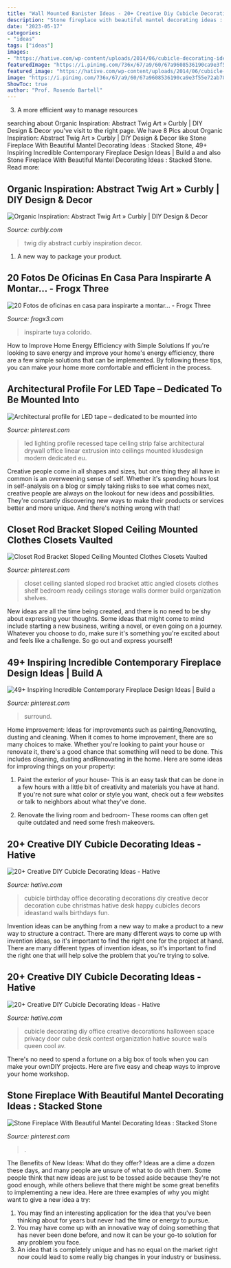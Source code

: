 ```yaml
---
title: "Wall Mounted Banister Ideas - 20+ Creative Diy Cubicle Decorating Ideas"
description: "Stone fireplace with beautiful mantel decorating ideas : stacked stone"
date: "2023-05-17"
categories:
- "ideas"
tags: ["ideas"]
images:
- "https://hative.com/wp-content/uploads/2014/06/cubicle-decorating-ideas/20-office-cubicle-decorating-ideas.jpg"
featuredImage: "https://i.pinimg.com/736x/67/a9/60/67a9608536190ca9e3f55e72ab784ad4.jpg"
featured_image: "https://hative.com/wp-content/uploads/2014/06/cubicle-decorating-ideas/14-office-cubicle-decorating-ideas.jpg"
image: "https://i.pinimg.com/736x/67/a9/60/67a9608536190ca9e3f55e72ab784ad4.jpg"
ShowToc: true
author: "Prof. Rosendo Bartell"
---
```



3. A more efficient way to manage resources

	

		
searching about Organic Inspiration: Abstract Twig Art » Curbly | DIY Design &amp; Decor you've visit to the right page. We have 8 Pics about Organic Inspiration: Abstract Twig Art » Curbly | DIY Design &amp; Decor like Stone Fireplace With Beautiful Mantel Decorating Ideas : Stacked Stone, 49+ Inspiring Incredible Contemporary Fireplace Design Ideas | Build a and also Stone Fireplace With Beautiful Mantel Decorating Ideas : Stacked Stone. Read more:
		
    
## Organic Inspiration: Abstract Twig Art » Curbly | DIY Design &amp; Decor

<img loading=lazy src="http://assets.curbly.com/photos/0000/0017/6930/6x7x_rectangle_450x600_large_jpg.jpg?1430225736" onerror="this.onerror=null;this.src='https://tse1.mm.bing.net/th?id=OIP.LZx5We6g71Gpjyzg6XGnOQAAAA&amp;pid=15.1';" alt="Organic Inspiration: Abstract Twig Art » Curbly | DIY Design &amp; Decor">

_Source: curbly.com_

>twig diy abstract curbly inspiration decor. 

	

1. A new way to package your product.

    
## 20 Fotos De Oficinas En Casa Para Inspirarte A Montar... - Frogx Three

<img loading=lazy src="https://www.frogx3.com/wp-content/uploads/2014/10/fotos-ideas-oficinas-en-casa-18.jpg" onerror="this.onerror=null;this.src='https://tse3.mm.bing.net/th?id=OIP.rcgZAgEozM5ejJwem2jgCAHaKF&amp;pid=15.1';" alt="20 Fotos de oficinas en casa para inspirarte a montar... - Frogx Three">

_Source: frogx3.com_

>inspirarte tuya colorido. 

	

How to Improve Home Energy Efficiency with Simple Solutions
If you're looking to save energy and improve your home's energy efficiency, there are a few simple solutions that can be implemented. By following these tips, you can make your home more comfortable and efficient in the process.

    
## Architectural Profile For LED Tape – Dedicated To Be Mounted Into

<img loading=lazy src="https://i.pinimg.com/736x/11/e0/00/11e000b32a9a8af8ed2c56c669e3a365.jpg" onerror="this.onerror=null;this.src='https://tse3.mm.bing.net/th?id=OIP.wOp0D-Oe97z5cjyrOS88AwHaLH&amp;pid=15.1';" alt="Architectural profile for LED tape – dedicated to be mounted into">

_Source: pinterest.com_

>led lighting profile recessed tape ceiling strip false architectural drywall office linear extrusion into ceilings mounted klusdesign modern dedicated eu. 

	

Creative people come in all shapes and sizes, but one thing they all have in common is an overweening sense of self. Whether it's spending hours lost in self-analysis on a blog or simply taking risks to see what comes next, creative people are always on the lookout for new ideas and possibilities. They're constantly discovering new ways to make their products or services better and more unique. And there's nothing wrong with that!

    
## Closet Rod Bracket Sloped Ceiling Mounted Clothes Closets Vaulted

<img loading=lazy src="https://i.pinimg.com/736x/eb/87/07/eb8707ff3f435c6c1c1a4f136e4243ca.jpg" onerror="this.onerror=null;this.src='https://tse3.mm.bing.net/th?id=OIP.QA_TsA4zKO8iyBnMogHP3QHaNK&amp;pid=15.1';" alt="Closet Rod Bracket Sloped Ceiling Mounted Clothes Closets Vaulted">

_Source: pinterest.com_

>closet ceiling slanted sloped rod bracket attic angled closets clothes shelf bedroom ready ceilings storage walls dormer build organization shelves. 

	

New ideas are all the time being created, and there is no need to be shy about expressing your thoughts. Some ideas that might come to mind include starting a new business, writing a novel, or even going on a journey. Whatever you choose to do, make sure it's something you're excited about and feels like a challenge. So go out and express yourself!

    
## 49+ Inspiring Incredible Contemporary Fireplace Design Ideas | Build A

<img loading=lazy src="https://i.pinimg.com/736x/67/a9/60/67a9608536190ca9e3f55e72ab784ad4.jpg" onerror="this.onerror=null;this.src='https://tse4.mm.bing.net/th?id=OIP.XIgfpV6pWhv1D9jQ5XD1hAHaJ3&amp;pid=15.1';" alt="49+ Inspiring Incredible Contemporary Fireplace Design Ideas | Build a">

_Source: pinterest.com_

>surround. 

	

Home improvement: Ideas for improvements such as painting,Renovating, dusting and cleaning.
When it comes to home improvement, there are so many choices to make. Whether you're looking to paint your house or renovate it, there's a good chance that something will need to be done. This includes cleaning, dusting andRenovating in the home. Here are some ideas for improving things on your property: 
1. Paint the exterior of your house- This is an easy task that can be done in a few hours with a little bit of creativity and materials you have at hand. If you're not sure what color or style you want, check out a few websites or talk to neighbors about what they've done. 

2. Renovate the living room and bedroom- These rooms can often get quite outdated and need some fresh makeovers.

    
## 20+ Creative DIY Cubicle Decorating Ideas - Hative

<img loading=lazy src="https://hative.com/wp-content/uploads/2014/06/cubicle-decorating-ideas/14-office-cubicle-decorating-ideas.jpg" onerror="this.onerror=null;this.src='https://tse2.mm.bing.net/th?id=OIP.dUqfod3d79Gb1u8tJGB9AgHaJ4&amp;pid=15.1';" alt="20+ Creative DIY Cubicle Decorating Ideas - Hative">

_Source: hative.com_

>cubicle birthday office decorating decorations diy creative decor decoration cube christmas hative desk happy cubicles decors ideastand walls birthdays fun. 

	

Invention ideas can be anything from a new way to make a product to a new way to structure a contract. There are many different ways to come up with invention ideas, so it's important to find the right one for the project at hand. There are many different types of invention ideas, so it's important to find the right one that will help solve the problem that you're trying to solve.

    
## 20+ Creative DIY Cubicle Decorating Ideas - Hative

<img loading=lazy src="https://hative.com/wp-content/uploads/2014/06/cubicle-decorating-ideas/20-office-cubicle-decorating-ideas.jpg" onerror="this.onerror=null;this.src='https://tse2.mm.bing.net/th?id=OIP.EKOs4CpKpLtYMsyDkY9fvgHaHa&amp;pid=15.1';" alt="20+ Creative DIY Cubicle Decorating Ideas - Hative">

_Source: hative.com_

>cubicle decorating diy office creative decorations halloween space privacy door cube desk contest organization hative source walls queen cool av. 

	

There's no need to spend a fortune on a big box of tools when you can make your ownDIY projects. Here are five easy and cheap ways to improve your home workshop.

    
## Stone Fireplace With Beautiful Mantel Decorating Ideas : Stacked Stone

<img loading=lazy src="https://i.pinimg.com/736x/67/01/11/6701113f70198aa544e8d0b09dfb2d8c--stacked-stone-fireplaces-rock-fireplaces.jpg" onerror="this.onerror=null;this.src='https://tse2.mm.bing.net/th?id=OIP.PQwe0iiFDz-RXS0pscE0twHaK3&amp;pid=15.1';" alt="Stone Fireplace With Beautiful Mantel Decorating Ideas : Stacked Stone">

_Source: pinterest.com_

>. 

	

The Benefits of New Ideas: What do they offer?
Ideas are a dime a dozen these days, and many people are unsure of what to do with them. Some people think that new ideas are just to be tossed aside because they're not good enough, while others believe that there might be some great benefits to implementing a new idea. Here are three examples of why you might want to give a new idea a try: 
1. You may find an interesting application for the idea that you've been thinking about for years but never had the time or energy to pursue. 
2. You may have come up with an innovative way of doing something that has never been done before, and now it can be your go-to solution for any problem you face. 
3. An idea that is completely unique and has no equal on the market right now could lead to some really big changes in your industry or business.

